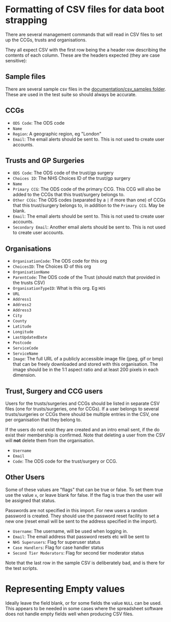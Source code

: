 # Formatting of CSV files for data boot strapping

There are several management commands that will read in CSV files to set up the
CCGs, trusts and organisations.

They all expect CSV with the first row being the a header row describing the
contents of each column. These are the headers expected (they are case
sensitive):

## Sample files

There are several sample csv files in the [documentation/csv_samples folder](https://github.com/mysociety/citizenconnect/blob/master/documentation/csv_samples). These are used in the test suite so should always be accurate.

## CCGs

- `ODS Code`: The ODS code
- `Name`
- `Region`: A geographic region, eg "London"
- `Email`: The email alerts should be sent to. This is not used to create user accounts.

## Trusts and GP Surgeries

- `ODS Code`: The ODS code of the trust/gp surgery
- `Choices ID`: The NHS Choices ID of the trust/gp surgery
- `Name`
- `Primary CCG`: The ODS code of the primary CCG. This CCG will also be added to the CCGs that this trust/surgery belongs to.
- `Other CCGs`: The ODS codes (separated by a `|` if more than one) of CCGs that this trust/surgery belongs to, in addition to the `Primary CCG`. May be blank.
- `Email`: The email alerts should be sent to. This is not used to create user accounts.
- `Secondary Email`: Another email alerts should be sent to. This is not used to create user accounts.

## Organisations

- `OrganisationCode`: The ODS code for this org
- `ChoicesID`: The Choices ID of this org
- `OrganisationName`
- `ParentCode`: The ODS code of the Trust (should match that provided in the trusts CSV)
- `OrganisationTypeID`: What is this org. Eg `HOS`
- `URL`
- `Address1`
- `Address2`
- `Address3`
- `City`
- `County`
- `Latitude`
- `Longitude`
- `LastUpdatedDate`
- `Postcode`
- `ServiceCode`
- `ServiceName`
- `Image`: The full URL of a publicly accessible image file (jpeg, gif or bmp) that can be freely downloaded and stored with this organisation. The image should be in the 1:1 aspect ratio and at least 200 pixels in each dimension.

## Trust, Surgery and CCG users

Users for the trusts/surgeries and CCGs should be listed in separate CSV files (one for trusts/surgeries, one for CCGs). If a user belongs to several trusts/surgeries or CCGs there should be multiple entries in the CSV, one per organisation that they belong to.

If the users do not exist they are created and an intro email sent, if the do exist their membership is confirmed. Note that deleting a user from the CSV will **not** delete them from the organisation.

- `Username`
- `Email`
- `Code`: The ODS code for the trust/surgery or CCG.

## Other Users

Some of these values are "flags" that can be true or false. To set them true use the value `x`, or leave blank for false. If the flag is true then the user will be assigned that status.

Passwords are not specified in this import. For new users a random password is created. They should use the password reset facility to set a new one (reset email will be sent to the address specified in the import).

- `Username`: The username, will be used when logging in.
- `Email`: The email address that password resets etc will be sent to
- `NHS Superusers`: Flag for superuser status
- `Case Handlers`: Flag for case handler status
- `Second Tier Moderators`: Flag for second tier moderator status

Note that the last row in the sample CSV is deliberately bad, and is there for the test scripts.


# Representing Empty values

Ideally leave the field blank, or for some fields the value `NULL` can be used.
This appears to be needed in some cases where the spreadsheet software does not
handle empty fields well when producing CSV files.
